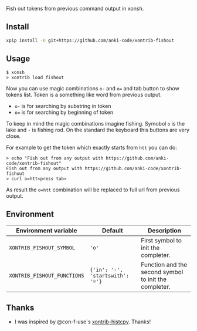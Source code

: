 Fish out tokens from previous command output in xonsh.

## Install
```bash
xpip install -U git+https://github.com/anki-code/xontrib-fishout
```

## Usage
```
$ xonsh
> xontrib load fishout
```
Now you can use magic combinations `o-` and `o=` and tab button to show tokens list. Token is a something like word from previous output. 
* `o-` is for searching by substring in token 
* `o=` is for searching by beginning of token 

To keep in mind the magic combinations imagine fishing. Symobol `o` is the lake and `-` is fishing rod. On the standard the keyboard this buttons are very close.

For example to get the token which exactly starts from `htt` you can do: 
```
> echo "Fish out from any output with https://github.com/anki-code/xontrib-fishout"
Fish out from any output with https://github.com/anki-code/xontrib-fishout
> curl o=htt<press tab>
```
As result the `o=htt` combination will be replaced to full url from previous output. 

## Environment
| Environment variable          | Default | Description |
| ----------------------------- | ------- | ----------- |
| `XONTRIB_FISHOUT_SYMBOL`      | `'o'`     | First symbol to init the completer. |
| `XONTRIB_FISHOUT_FUNCTIONS`   | `{'in': '-', 'startswith': '='}` | Function and the second symbol to init the completer. | 

## Thanks
* I was inspired by @con-f-use`s [xontrib-histcpy](https://github.com/con-f-use/xontrib-histcpy). Thanks!
